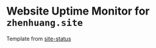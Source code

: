 # Website Uptime Monitor for `zhenhuang.site`

Template from [site-status](https://github.com/imsyy/site-status)
